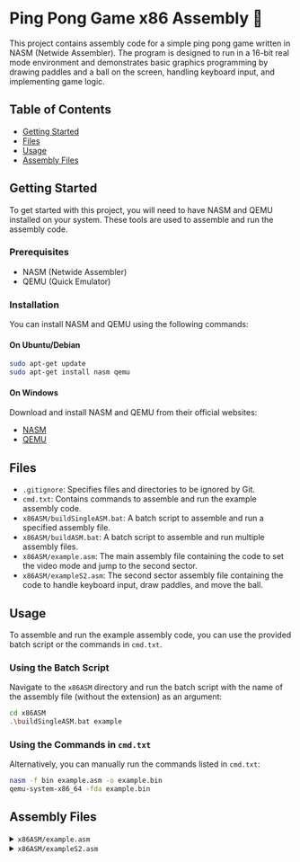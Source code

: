 # Ping Pong Game x86 Assembly 🏓

This project contains assembly code for a simple ping pong game written in NASM (Netwide Assembler). The program is designed to run in a 16-bit real mode environment and demonstrates basic graphics programming by drawing paddles and a ball on the screen, handling keyboard input, and implementing game logic.

## Table of Contents

- [Getting Started](#getting-started)
- [Files](#files)
- [Usage](#usage)
- [Assembly Files](#assembly-files)

## Getting Started

To get started with this project, you will need to have NASM and QEMU installed on your system. These tools are used to assemble and run the assembly code.

### Prerequisites

- NASM (Netwide Assembler)
- QEMU (Quick Emulator)

### Installation

You can install NASM and QEMU using the following commands:

#### On Ubuntu/Debian

```sh
sudo apt-get update
sudo apt-get install nasm qemu
```

#### On Windows

Download and install NASM and QEMU from their official websites:

- [NASM](https://www.nasm.us/)
- [QEMU](https://www.qemu.org/)

## Files

- `.gitignore`: Specifies files and directories to be ignored by Git.
- `cmd.txt`: Contains commands to assemble and run the example assembly code.
- `x86ASM/buildSingleASM.bat`: A batch script to assemble and run a specified assembly file.
- `x86ASM/buildASM.bat`: A batch script to assemble and run multiple assembly files.
- `x86ASM/example.asm`: The main assembly file containing the code to set the video mode and jump to the second sector.
- `x86ASM/exampleS2.asm`: The second sector assembly file containing the code to handle keyboard input, draw paddles, and move the ball.

## Usage

To assemble and run the example assembly code, you can use the provided batch script or the commands in `cmd.txt`.

### Using the Batch Script

Navigate to the `x86ASM` directory and run the batch script with the name of the assembly file (without the extension) as an argument:

```sh
cd x86ASM
.\buildSingleASM.bat example
```

### Using the Commands in `cmd.txt`

Alternatively, you can manually run the commands listed in `cmd.txt`:

```sh
nasm -f bin example.asm -o example.bin
qemu-system-x86_64 -fda example.bin
```

## Assembly Files

<details>
<summary>
<code>x86ASM/example.asm</code></summary>

### Description

This assembly file contains code to set the video mode to 320x200 with 256 colors and draw a moving square on the screen.

---

### Functionality

- **Initialization**: Sets up the data segment, stack segment, and video mode.
- **Drawing the Square**: Calculates the starting position and dimensions of the square, then draws it pixel by pixel.
- **Timer Interrupt**: Moves the square horizontally across the screen.
- **Infinite Loop**: Keeps the program running indefinitely.

</details>
<details>
<summary>
<code>x86ASM/exampleS2.asm</code></summary>

### Description

This assembly file contains code to handle keyboard input, draw paddles, move the ball, and manage game logic for a simple ping pong game.

---

### Functionality

- **Initialization**: Sets up the timer and keyboard interrupt handlers.
- **Keyboard Handling**: Processes key presses to move the paddles.
- **Drawing Functions**: Draws the paddles and the ball on the screen.
- **Game Logic**: Moves the ball, checks for collisions, and updates the game state.
- **Timer Interrupt**: Updates the game state at regular intervals.

</details>
